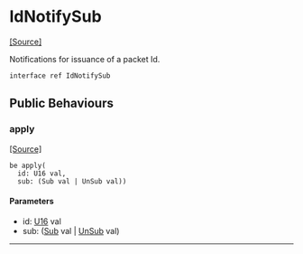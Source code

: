 # IdNotifySub
<span class="source-link">[[Source]](src/mqtt-idIssuer/idIssuer.md#L-0-5)</span>

Notifications for issuance of a packet Id.


```pony
interface ref IdNotifySub
```

## Public Behaviours

### apply
<span class="source-link">[[Source]](src/mqtt-idIssuer/idIssuer.md#L-0-9)</span>


```pony
be apply(
  id: U16 val,
  sub: (Sub val | UnSub val))
```
#### Parameters

*   id: [U16](builtin-U16.md) val
*   sub: ([Sub](mqtt-primitives-Sub.md) val | [UnSub](mqtt-primitives-UnSub.md) val)

---

